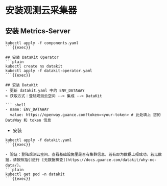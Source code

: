 # 安装观测云采集器
## 安装 Metrics-Server
```plain
kubectl apply -f components.yaml
```{{exec}}

## 安装 DataKit Operator
```plain
kubectl create ns datakit
kubectl apply -f datakit-operator.yaml
```{{exec}}

## 安装 DataKit
- 更新 datakit.yaml 中的 ENV_DATAWAY
> 获取方式：登陆观测云空间 --> 集成 --> DataKit

``` shell
- name: ENV_DATAWAY
  value: https://openway.guance.com?token=<your-token> # 此处填上 您的 DataWay 和 token 信息
```

- 安装
```plain
kubectl apply -f datakit.yaml
```{{exec}}

- 验证：登陆观测云空间，查看基础设施里是否有集群信息，若有即为数据上报成功。若无数据，请按照指引进行 [无数据排查](https://docs.guance.com/datakit/why-no-data/)。
```plain
kubectl get pod -n datakit
```{{exec}}